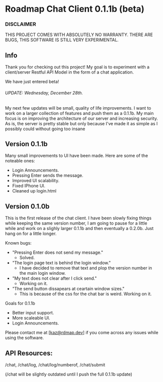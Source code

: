 
# Roadmap Chat Client 0.1.1b (beta)
### DISCLAIMER
THIS PROJECT COMES WITH ABSOLUTELY NO WARRANTY.
THERE ARE BUGS, THIS SOFTWARE IS STILL VERY EXPERIMENTAL.
## Info
Thank you for checking out this project! My goal is to experiment with a client/server Restful API Model in the form of a chat application.

We have just entered beta!

###### UPDATE: Wednesday, December 28th.
My next few updates will be small, quality of life improvements. I want to work on a larger collection of features and push them as a 0.1.1b. My main focus is on improving the architecture of our server and increasing security. As is, the server is pretty stable but only because I've made it as simple as I possibly could without going too insane


## Version 0.1.1b

Many small improvements to UI have been made. Here are some of the noteable ones:
- Login Announcements.
- Pressing Enter sends the message.
- Improved UI scalability.
- Fixed IPhone UI.
- Cleaned up login.html




## Version 0.1.0b

This is the first release of the chat client. I have been slowly fixing things while keeping the same version number, I am going to pause for a little while and work on a slighly larger 0.1.1b and then eventually a 0.2.0b. Just hang on for a little longer.

Known bugs:
- "Pressing Enter does not send my message."
    - Solved.
- "The login page text is behind the login window."
    - I have decided to remove that text and plop the version number in the main login window.
- "My text does not clear after I click send."
    - Working on it.
- "The send button dissapears at ceartain window sizes."
    - This is because of the css for the chat bar is weird. Working on it.

Goals for 0.1.1b
- Better input support.
- More scaleable UI.
- Login Announcements.


Please contact me at [kaz@rdmap.dev] if you come across any issues while using the software.

## API Resources:
/chat, /chat/log, /chat/log/numberof, /chat/submit

(/chat will be slightly outdated until I push the full 0.1.1b update)


